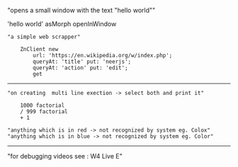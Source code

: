 "opens a small window with the text "hello world""

'hello world' asMorph openInWindow

```smalltalk
"a simple web scrapper"

    ZnClient new
        url: 'https://en.wikipedia.org/w/index.php';
        queryAt: 'title' put: 'neerjs';
        queryAt: 'action' put: 'edit';
        get 
```	
-----------------------------------------------------------

```smalltalk
"on creating  multi line exection -> select both and print it"

    1000 factorial
    / 999 factorial
    + 1

"anything which is in red -> not recognized by system eg. Colox"
"anything which is in blue -> not recognized by system eg. Color"
```

--------------------------------------------------

"for debugging videos see : W4 Live E"